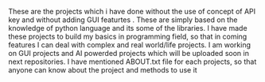 These are the projects which i have done without the use of concept of API key and without adding GUI featurtes . These are simply based on the knowledge of python language and its some of the libraries.
I have made these projects to build my basics in programming field, so that in coming features I can deal with complex and real world/life projects.
I am working on GUI projects and AI powerded projects which will be uploaded soon in next repositories. 
I have mentioned ABOUT.txt file for each projects, so that anyone can know about the project and methods to use it
